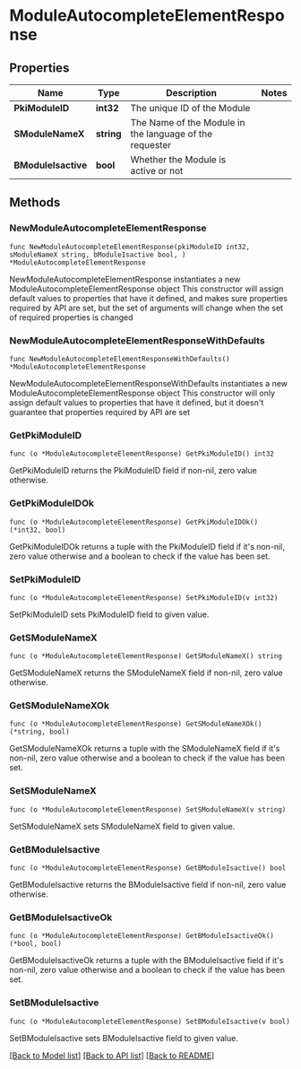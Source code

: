 # ModuleAutocompleteElementResponse

## Properties

Name | Type | Description | Notes
------------ | ------------- | ------------- | -------------
**PkiModuleID** | **int32** | The unique ID of the Module | 
**SModuleNameX** | **string** | The Name of the Module in the language of the requester | 
**BModuleIsactive** | **bool** | Whether the Module is active or not | 

## Methods

### NewModuleAutocompleteElementResponse

`func NewModuleAutocompleteElementResponse(pkiModuleID int32, sModuleNameX string, bModuleIsactive bool, ) *ModuleAutocompleteElementResponse`

NewModuleAutocompleteElementResponse instantiates a new ModuleAutocompleteElementResponse object
This constructor will assign default values to properties that have it defined,
and makes sure properties required by API are set, but the set of arguments
will change when the set of required properties is changed

### NewModuleAutocompleteElementResponseWithDefaults

`func NewModuleAutocompleteElementResponseWithDefaults() *ModuleAutocompleteElementResponse`

NewModuleAutocompleteElementResponseWithDefaults instantiates a new ModuleAutocompleteElementResponse object
This constructor will only assign default values to properties that have it defined,
but it doesn't guarantee that properties required by API are set

### GetPkiModuleID

`func (o *ModuleAutocompleteElementResponse) GetPkiModuleID() int32`

GetPkiModuleID returns the PkiModuleID field if non-nil, zero value otherwise.

### GetPkiModuleIDOk

`func (o *ModuleAutocompleteElementResponse) GetPkiModuleIDOk() (*int32, bool)`

GetPkiModuleIDOk returns a tuple with the PkiModuleID field if it's non-nil, zero value otherwise
and a boolean to check if the value has been set.

### SetPkiModuleID

`func (o *ModuleAutocompleteElementResponse) SetPkiModuleID(v int32)`

SetPkiModuleID sets PkiModuleID field to given value.


### GetSModuleNameX

`func (o *ModuleAutocompleteElementResponse) GetSModuleNameX() string`

GetSModuleNameX returns the SModuleNameX field if non-nil, zero value otherwise.

### GetSModuleNameXOk

`func (o *ModuleAutocompleteElementResponse) GetSModuleNameXOk() (*string, bool)`

GetSModuleNameXOk returns a tuple with the SModuleNameX field if it's non-nil, zero value otherwise
and a boolean to check if the value has been set.

### SetSModuleNameX

`func (o *ModuleAutocompleteElementResponse) SetSModuleNameX(v string)`

SetSModuleNameX sets SModuleNameX field to given value.


### GetBModuleIsactive

`func (o *ModuleAutocompleteElementResponse) GetBModuleIsactive() bool`

GetBModuleIsactive returns the BModuleIsactive field if non-nil, zero value otherwise.

### GetBModuleIsactiveOk

`func (o *ModuleAutocompleteElementResponse) GetBModuleIsactiveOk() (*bool, bool)`

GetBModuleIsactiveOk returns a tuple with the BModuleIsactive field if it's non-nil, zero value otherwise
and a boolean to check if the value has been set.

### SetBModuleIsactive

`func (o *ModuleAutocompleteElementResponse) SetBModuleIsactive(v bool)`

SetBModuleIsactive sets BModuleIsactive field to given value.



[[Back to Model list]](../README.md#documentation-for-models) [[Back to API list]](../README.md#documentation-for-api-endpoints) [[Back to README]](../README.md)


